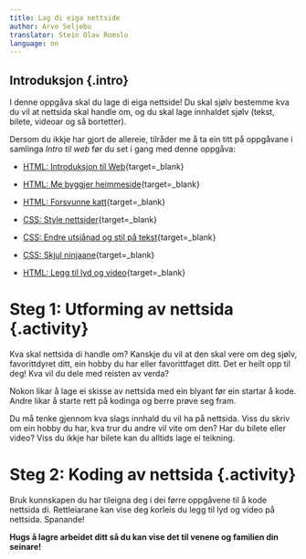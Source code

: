 ```yaml
---
title: Lag di eiga nettside
author: Arve Seljebu
translator: Stein Olav Romslo
language: nn
---
```


## Introduksjon {.intro}

I denne oppgåva skal du lage di eiga nettside! Du skal sjølv bestemme kva du vil
at nettsida skal handle om, og du skal lage innhaldet sjølv (tekst, bilete,
videoar og så bortetter).

Dersom du ikkje har gjort de allereie, tilråder me å ta ein titt på oppgåvane i samlinga _Intro til web_ før du set i gang med denne oppgåva:

- [HTML: Introduksjon til Web](../introduksjon_til_web/introduksjon_til_web_nn.html){target=_blank}

- [HTML: Me byggjer heimmeside](../en_hjemmeside/en_hjemmeside_nn.html){target=_blank}

- [HTML: Forsvunne katt](../forsvunnet_katt/forsvunnet_katt_nn.html){target=_blank}

- [CSS: Style nettsider](../style_nettsider/style_nettsider_nn.html){target=_blank}

- [CSS: Endre utsjånad og stil på tekst](../tekststil/tekststil_nn.html){target=_blank}

- [CSS: Skjul ninjaane](../skjul_ninjaene/skjul_ninjaene_nn.html){target=_blank}

- [HTML: Legg til lyd og video](../lyd_og_video/lyd_og_video_nn.html){target=_blank}

# Steg 1: Utforming av nettsida {.activity}

Kva skal nettsida di handle om? Kanskje du vil at den skal vere om deg sjølv,
favorittdyret ditt, ein hobby du har eller favorittfaget ditt. Det er heilt opp
til deg! Kva vil du dele med reisten av verda?

Nokon likar å lage ei skisse av nettsida med ein blyant før ein startar å kode.
Andre likar å starte rett på kodinga og berre prøve seg fram.

Du må tenke gjennom kva slags innhald du vil ha på nettsida. Viss du skriv om
ein hobby du har, kva trur du andre vil vite om den? Har du bilete eller video?
Viss du ikkje har bilete kan du alltids lage ei teikning.


# Steg 2: Koding av nettsida {.activity}

Bruk kunnskapen du har tileigna deg i dei førre oppgåvene til å kode nettsida
di. Rettleiarane kan vise deg korleis du legg til lyd og video på nettsida.
Spanande!

__Hugs å lagre arbeidet ditt så du kan vise det til venene og familien din
seinare!__
